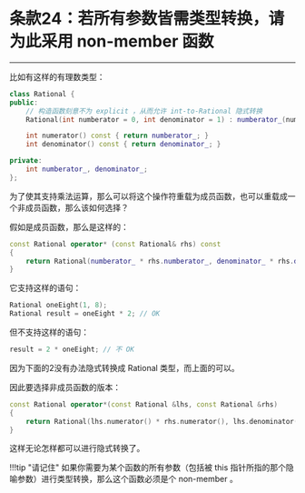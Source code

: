 # 条款24：若所有参数皆需类型转换，请为此采用 non-member 函数

---

比如有这样的有理数类型：

```c++
class Rational {
public:
	// 构造函数刻意不为 explicit ，从而允许 int-to-Rational 隐式转换
	Rational(int numberator = 0, int denominator = 1) : numberator_(numberator), denominator_(denominator) {}

	int numerator() const { return numberator_; }
	int denominator() const { return denominator_; }

private:
	int numberator_, denominator_;
};
```

为了使其支持乘法运算，那么可以将这个操作符重载为成员函数，也可以重载成一个非成员函数，那么该如何选择？

假如是成员函数，那么是这样的：

```c++
const Rational operator* (const Rational& rhs) const
{
	return Rational(numberator_ * rhs.numberator_, denominator_ * rhs.denominator_);
}
```

它支持这样的语句：

```c++
Rational oneEight(1, 8);
Rational result = oneEight * 2; // OK
```

但不支持这样的语句：

```c++
result = 2 * oneEight; // 不 OK
```

因为下面的2没有办法隐式转换成 Rational 类型，而上面的可以。

因此要选择非成员函数的版本：

```c++
const Rational operator*(const Rational &lhs, const Rational &rhs)
{
	return Rational(lhs.numerator() * rhs.numerator(), lhs.denominator() * rhs.denominator());
}
```

这样无论怎样都可以进行隐式转换了。

!!!tip "请记住"
	如果你需要为某个函数的所有参数（包括被 this 指针所指的那个隐喻参数）进行类型转换，那么这个函数必须是个 non-member 。